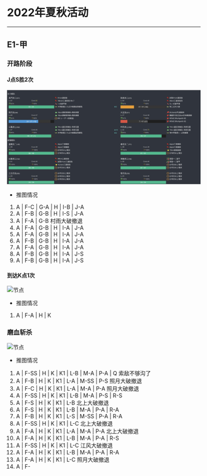 # 2022年夏秋活动

---

## E1-甲

### 开路阶段

#### J点S胜2次

![节点](./记录相关图片/E1-P1-开路阶段-J点S胜2次.jpg "E1-P1-开路阶段-J点S胜2次")

- 推图情况

1. A | F-C | G-A | H | I-B | J-A
2. A | F-B | G-B | H | I-S | J-A
3. A | F-A | G-B 村雨大破撤退
4. A | F-A | G-B | H | I-A | J-A
5. A | F-A | G-B | H | I-A | J-A
6. A | F-B | G-B | H | I-A | J-A
7. A | F-A | G-B | H | I-A | J-A
8. A | F-B | G-B | H | I-A | J-S
9. A | F-B | G-B | H | I-A | J-S

#### 到达K点1次

![节点](./记录相关图片/E1-P1-开路阶段-到达K点1次.png "E1-P1-开路阶段-到达K点1次")

- 推图情况

1. A | F-A | H | K

### 磨血斩杀

![节点](./记录相关图片/E1-P1-开路阶段-J点S胜2次.png "E1-P1-磨血斩杀")

- 推图情况

1. A | F-SS | H | K | K1 | L-B | M-A  | P-A | Q 索敌不够沟了
2. A | F-B  | H | K | K1 | L-A | M-SS | P-S 照月大破撤退
3. A | F-C  | H | K | K1 | L-A | M-A  | P-A 照月大破撤退
4. A | F-SS | H | K | K1 | L-B | M-A  | P-S | R-S
5. A | F-S  | H | K | K1 | L-B 北上大破撤退
6. A | F-S  | H | K | K1 | L-B | M-A  | P-A | R-A
7. A | F-B  | H | K | K1 | L-S | M-SS | P-A | R-A
8. A | F-SS | H | K | K1 | L-C 北上大破撤退
9. A | F-A  | H | K | K1 | L-A | M-A  | P-A 北上大破撤退
10. A | F-A | H | K | K1 | L-B | M-A  | P-A | R-S
11. A | F-SS | H | K | K1 | L-C 江风大破撤退
12. A | F-A  | H | K | K1 | L-B | M-A | P-A | R-A
13. A | F-A  | H | K | K1 | L-C 照月大破撤退
14. A | F-
